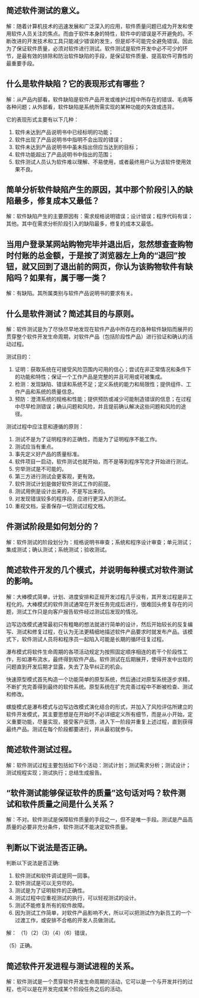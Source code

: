 ## 简述软件测试的意义。

解：随着计算机技术的迅速发展和广泛深入的应用，软件质量问题已成为开发和使用软件人员关注的焦点。而由于软件本身的特性，软件中的错误是不开避免的。不断改进的开发技术和工具只能减少错误的发生，但是却不可能完全避免错误。因此为了保证软件质量，必须对软件进行测试。软件测试是软件开发中必不可少的环节，是最有效的排除和防治软件缺陷的手段，是保证软件质量、提高软件可靠性的最重要手段。

## 什么是软件缺陷？它的表现形式有哪些？ 

解：从产品内部看，软件缺陷是软件产品开发或维护过程中所存在的错误、毛病等各种问题；从外部看，软件缺陷是系统所需实现的某种功能的失效或违背。

它的表现形式主要有以下几种：
1. 软件未达到产品说明书中已经标明的功能；
2. 软件出现了产品说明书中指明不会出现的错误；
3. 软件未达到产品说明书中虽未指出但应当达到的目标；
4. 软件功能超出了产品说明书中指出的范围；
5. 软件测试人员认为软件难以理解、不易使用，或者最终用户认为该软件使用效果不良。
 
## 简单分析软件缺陷产生的原因，其中那个阶段引入的缺陷最多，修复成本又最低？ 

解：软件缺陷产生的主要原因有：需求规格说明错误；设计错误；程序代码有误；其他。其中在需求分析阶段引入的缺陷最多，修复的成本又最低。

## 当用户登录某网站购物完毕并退出后，忽然想查查购物时付账的总金额，于是按了浏览器左上角的“退回”按钮，就又回到了退出前的网页，你认为该购物软件有缺陷吗？如果有，属于哪一类？ 

解：有缺陷。其所属类别与软件产品说明书的要求有关。

## 什么是软件测试？简述其目的与原则。

解：软件测试是为了尽快尽早地发现在软件产品中所存在的各种软件缺陷而展开的贯穿整个软件开发生命周期，对软件产品（包括阶段性产品）进行验证和确认的活动过程。

测试目的：
1. 证明：获取系统在可接受风险范围内可用的信心；尝试在非正常情况和条件下的功能和特性；保证一个工作产品是完整的并且可用或可被集成。
2. 检测：发现缺陷、错误和系统不足；定义系统的能力和局限性；提供组件、工作产品和系统的质量信息。
3. 预防：澄清系统的规格和性能；提供预防或减少可能制造错误的信息；在过程中尽早检测错误；确认问题和风险，并且提前确认解决这些问题和风险的途径。

测试过程中应注意和遵循的原则：
1. 测试不是为了证明程序的正确性，而是为了证明程序不能工作。
2. 测试应当有重点。
3. 事先定义好产品的质量标准。
4. 软件项目一启动，软件测试也就开始，而不是等到程序写完才开始进行测试。
5. 穷举测试是不可能的。
6. 第三方进行测试会更客观，更有效。
7. 软件测试计划是做好软件测试工作的前提。
8. 测试用例是设计出来的，不是写出来的。
9. 对发现错误较多的程序段，应进行更深入的测试。
10. 重视文档，妥善保存一切测试过程文档。

## 件测试阶段是如何划分的？
 
解：软件测试的阶段划分为：规格说明书审查；系统和程序设计审查；单元测试；集成测试；确认测试；系统测试；验收测试。

## 简述软件开发的几个模式，并说明每种模式对软件测试的影响。

解：大棒模式简单，计划、进度安排和正规开发过程几乎没有，其开发过程是非工程化的。大棒模式的软件测试通常在开发任务完成后进行，很难回头修复存在的问题，测试工作只是向客户报告软件经过测试后发现的情况。

边写边改模式通常最初只有粗略的想法就进行简单的设计，然后开始较长的反复编写、测试和修复过程，在认为无法更精细地描述软件产品要求时就发布产品。该模式下，软件测试人员将和程序员一起陷入可能是长期的循环往复过程。

瀑布模式将软件生命周期的各项活动规定为按照固定顺序相连的若干个阶段性工作，形如瀑布流水，最终得到软件产品。软件测试在后期展开，使得开发中出现的问题直到开发后期才显露，失去了及早纠正的机会。

快速原型模式首先构造一个功能简单的原型系统，然后通过对原型系统逐步求精，不断扩充完善得到最终的软件系统。原型系统在扩充完善过程中不断被检查、测试和修改。

螺旋模式是瀑布模式与边写边改模式演化结合的形式，并加入了风险评估所建立的软件开发模式，其主要思想是在开始时不必详细定义所有细节，而是从小开始，定义重要功能，尽量实现，接受客户反馈，进入下一阶段并重复上述过程，直到获得最终产品。测试在每个阶段都要进行，并从最初就参与。

## 简述软件测试过程。

解：软件测试过程主要包括如下6个活动：测试计划；测试需求分析；测试设计；测试规程实现；测试执行；总结生成报告。

## “软件测试能够保证软件的质量”这句话对吗？软件测试和软件质量之间是什么关系？ 

解：不对。软件测试是保障软件质量的手段之一，但不是唯一手段。测试是产品高质量的必要非充分条件，软件测试不能决定软件质量。

## 判断以下说法是否正确。
判断以下说法是否正确: 
1. 软件测试和软件调试是同一回事。
2. 软件测试是可以无穷尽的。
3. 测试是为了证明软件的正确性。
4. 测试过程中应重视测试的执行，可以轻视测试的设计。
5. 测试不能修复所有的软件故障。
6. 因为测试工作简单，对软件产品影响不大，所以可以把测试作为新员工的一个过渡工作，或安排不合格的开发人员做测试。

解：
（1）（2）（3）（4）（6）错误，

（5）正确。

## 简述软件开发进程与测试进程的关系。

解：软件测试是一个贯穿软件开发生命周期的活动，它可以是一个与开发并行的过程，也可以是在开发完成某个阶段任务之后的活动。
